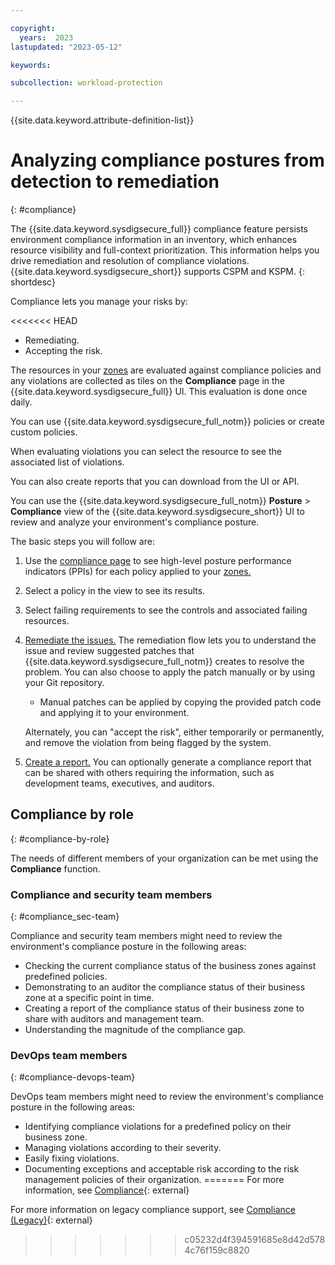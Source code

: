 ```yaml
---

copyright:
  years:  2023
lastupdated: "2023-05-12"

keywords:

subcollection: workload-protection

---
```


{{site.data.keyword.attribute-definition-list}}

# Analyzing compliance postures from detection to remediation
{: #compliance}

The {{site.data.keyword.sysdigsecure_full}} compliance feature persists environment compliance information in an inventory, which enhances resource visibility and full-context prioritization. This information helps you drive remediation and resolution of compliance violations. {{site.data.keyword.sysdigsecure_short}} supports CSPM and KSPM.
{: shortdesc}

Compliance lets you manage your risks by:

<<<<<<< HEAD
* Remediating.
* Accepting the risk.

The resources in your [zones](/docs/workload-protection?topic=workload-protection-zones) are evaluated against compliance policies and any violations are collected as tiles on the **Compliance** page in the {{site.data.keyword.sysdigsecure_full}} UI.  This evaluation is done once daily.

You can use {{site.data.keyword.sysdigsecure_full_notm}} policies or create custom policies.

When evaluating violations you can select the resource to see the associated list of violations.

You can also create reports that you can download from the UI or API.


You can use the {{site.data.keyword.sysdigsecure_full_notm}} **Posture** > **Compliance** view of the {{site.data.keyword.sysdigsecure_short}} UI to review and analyze your environment's compliance posture.

The basic steps you will follow are:

1. Use the [compliance page](/docs/workload-protection?topic=workload-protection-compliance-understanding) to see high-level posture performance indicators (PPIs) for each policy applied to your [zones.](/docs/workload-protection?topic=workload-protection-zones)

2. Select a policy in the view to see its results.

3. Select failing requirements to see the controls and associated failing resources.

4. [Remediate the issues.](/docs/workload-protection?topic=workload-protection-evaluate-remediate) The remediation flow lets you to understand the issue and review suggested patches that {{site.data.keyword.sysdigsecure_full_notm}} creates to resolve the problem. You can also choose to apply the patch manually or by using your Git repository.

    - Manual patches can be applied by copying the provided patch code and applying it to your environment.

    Alternately, you can "accept the risk", either temporarily or permanently, and remove the violation from being flagged by the system.

5. [Create a report.](/docs/workload-protection?topic=workload-protection-compliance-reports) You can optionally generate a compliance report that can be shared with others requiring the information, such as development teams, executives, and auditors.

## Compliance by role
{: #compliance-by-role}

The needs of different members of your organization can be met using the **Compliance** function.

### Compliance and security team members
{: #compliance_sec-team}

Compliance and security team members might need to review the environment's compliance posture in the following areas:

* Checking the current compliance status of the business zones against predefined policies.
* Demonstrating to an auditor the compliance status of their business zone at a specific point in time.
* Creating a report of the compliance status of their business zone to share with auditors and management team.
* Understanding the magnitude of the compliance gap.

### DevOps team members
{: #compliance-devops-team}

DevOps team members might need to review the environment's compliance posture in the following areas:

* Identifying compliance violations for a predefined policy on their business zone.
* Managing violations according to their severity.
* Easily fixing violations.
* Documenting exceptions and acceptable risk according to the risk management policies of their organization.
=======
For more information, see [Compliance](https://docs.sysdig.com/en/docs/sysdig-secure/posture/compliance/){: external}

For more information on legacy compliance support, see [Compliance (Legacy)](https://docs.sysdig.com/en/docs/sysdig-secure/posture/compliance/legacy-versions/compliance-legacy/){: external}
>>>>>>> c05232d4f394591685e8d42d5784c76f159c8820
